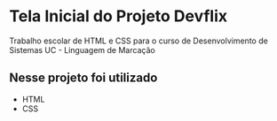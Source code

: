 # Tela Inicial do Projeto Devflix
Trabalho escolar de HTML e CSS para o curso de Desenvolvimento de Sistemas UC - Linguagem de Marcação
## Nesse projeto foi utilizado
* HTML
* CSS
